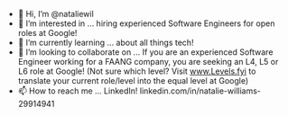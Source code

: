 - 👋 Hi, I’m @nataliewil
- 👀 I’m interested in ... hiring experienced Software Engineers for open roles at Google!
- 🌱 I’m currently learning ... about all things tech!
- 💞️ I’m looking to collaborate on ... If you are an experienced Software Engineer working for a FAANG company, you are seeking an L4, L5 or L6 role at Google! (Not sure which level? Visit www.Levels.fyi to translate your current role/level into the equal level at Google)
- 📫 How to reach me ... LinkedIn! linkedin.com/in/natalie-williams-29914941 

<!---
nataliewil/nataliewil is a ✨ special ✨ repository because its `README.md` (this file) appears on your GitHub profile.
You can click the Preview link to take a look at your changes.
--->
